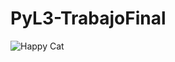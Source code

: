 # PyL3-TrabajoFinal
![Happy Cat](https://media.tenor.com/images/75e84e2c21b2112ed35b1309c3e6f6d7/tenor.gif)
